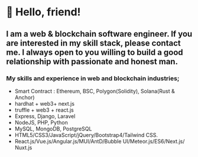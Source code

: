 # 👋 Hello, friend! 
## I am a web & blockchain software engineer. If you are interested in my skill stack, please contact me. I always open to you willing to build a good relationship with passionate and honest man.

### My skills and experience in web and blockchain industries;
* Smart Contract : Ethereum, BSC, Polygon(Solidity), Solana(Rust & Anchor)
* hardhat + web3+ next.js
* truffle + web3 + react.js
* Express, Django, Laravel
* NodeJS, PHP, Python
* MySQL, MongoDB, PostgreSQL
* HTML5/CSS3/JavaScript/jQuery/Bootstrap4/Tailwind CSS.
* React.js/Vue.js/Angular.js/MUI/AntD/Bubble UI/Meteor.js/ES6/Next.js/ Nuxt.js

